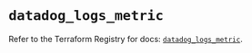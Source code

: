 # `datadog_logs_metric`

Refer to the Terraform Registry for docs: [`datadog_logs_metric`](https://registry.terraform.io/providers/datadog/datadog/3.40.0/docs/resources/logs_metric).
